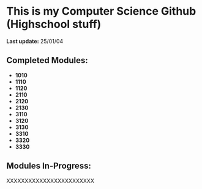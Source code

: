 # This is my Computer Science Github (Highschool stuff)  
**Last update:** 25/01/04

## Completed Modules:
- **1010**
- **1110**
- **1120**
- **2110**
- **2120**
- **2130**
- **3110**
- **3120**
- **3130**
- **3310**
- **3320**
- **3330**

## Modules In-Progress:
XXXXXXXXXXXXXXXXXXXXXXXX